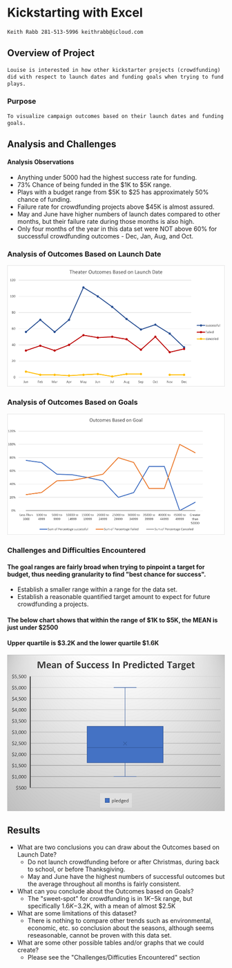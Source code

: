 # Kickstarting with Excel
    Keith Rabb 281-513-5996 keithrabb@icloud.com
## Overview of Project
    Louise is interested in how other kickstarter projects (crowdfunding) did with respect to launch dates and funding goals when trying to fund plays.
### Purpose 
    To visualize campaign outcomes based on their launch dates and funding goals.
## Analysis and Challenges
#### Analysis Observations
- Anything under 5000 had the highest success rate for funding.
- 73% Chance of being funded in the $1K to $5K range.
- Plays with a budget range from $5K to $25 has approximately 50% chance of funding.
- Failure rate for crowdfunding projects above $45K is almost assured.
- May and June have higher numbers of launch dates compared to other months, but their failure rate during those months is also high.
- Only four months of the year in this data set were NOT above 60% for successful crowdfunding outcomes - Dec, Jan, Aug, and Oct. 
### Analysis of Outcomes Based on Launch Date
![Theater_Outcomes_vs_Launch](Resources/Theater_Outcomes_vs_Launch.png)

### Analysis of Outcomes Based on Goals
![Outcomes_vs_Goals](Resources/Outcomes_vs_Goals.png)

### Challenges and Difficulties Encountered

#### The goal ranges are fairly broad when trying to pinpoint a target for budget, thus needing granularity to find "best chance for success".
- Establish a smaller range within a range for the data set.
- Establish a reasonable quantified target amount to expect for future crowdfunding a projects.

#### The below chart shows that within the range of $1K to $5K, the MEAN is just under $2500
#### Upper quartile is $3.2K and the lower quartile $1.6K
![Mean_of_success_predicted_target](Mean_of_success_predicted_target.png)
    
## Results

- What are two conclusions you can draw about the Outcomes based on Launch Date?
    - Do not launch crowdfunding before or after Christmas, during back to school, or before Thanksgiving.
    - May and June have the highest numbers of successful outcomes but the average throughout all months is fairly consistent.
- What can you conclude about the Outcomes based on Goals?
    - The "sweet-spot" for crowdfunding is in $1K-$5k range, but specifically $1.6K-$3.2K, with a mean of almost $2.5K
- What are some limitations of this dataset?
   - There is nothing to compare other trends such as environmental, economic, etc. so conclusion about the seasons, although seems reseasonable, cannot be proven with this data set.  
- What are some other possible tables and/or graphs that we could create?
    - Please see the "Challenges/Difficuties Encountered" section
